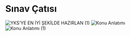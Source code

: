 # Sınav Çatısı

![YKS’YE EN İYİ ŞEKİLDE HAZIRLAN (1)](https://github.com/necipfazilgocer/yks/assets/114177524/4665970c-9cfe-4103-bea9-163f9c6e8549)
![Konu Anlatımı](https://github.com/necipfazilgocer/yks/assets/114177524/8c1539d7-71ae-421d-8a94-5868cd14dddf)
![Konu Anlatımı (1)](https://github.com/necipfazilgocer/yks/assets/114177524/c0f272c4-291e-40eb-8cc7-9679bb70f17d)
